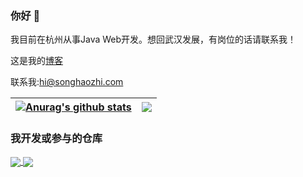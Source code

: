 ### 你好 👋

我目前在杭州从事Java Web开发。想回武汉发展，有岗位的话请联系我！

这是我的<a target="_blank" href="https://songhaozhi.com">博客<a/>

联系我:hi@songhaozhi.com

| <a href="https://github.com/gujiniCY/mayday"><img align="center" src="https://github-readme-stats.vercel.app/api?username=gujiniCY&show_icons=true&include_all_commits=true&theme=buefy&hide_border=true" alt="Anurag's github stats" /></a> | <a href="https://github.com/gujiniCY/mayday"><img align="center" src="https://github-readme-stats.vercel.app/api/top-langs/?username=gujiniCY&layout=compact&theme=buefy&hide_border=true" /></a> |
| ------------- | ------------- |

### 我开发或参与的仓库
<a href="https://github.com/gujiniCY/mayday">
  <img align="center" src="https://github-readme-stats.vercel.app/api/pin/?username=gujiniCY&repo=mayday&theme=buefy" />
</a>
<a href="https://github.com/smart-doc-group/smart-doc">
  <img align="center" src="https://github-readme-stats.vercel.app/api/pin/?username=smart-doc-group&repo=smart-doc&theme=buefy" />
</a>



<!--
**gujiniCY/gujiniCY** is a ✨ _special_ ✨ repository because its `README.md` (this file) appears on your GitHub profile.

Here are some ideas to get you started:

- 🔭 I’m currently working on ...
- 🌱 I’m currently learning ...
- 👯 I’m looking to collaborate on ...
- 🤔 I’m looking for help with ...
- 💬 Ask me about ...
- 📫 How to reach me: ...
- 😄 Pronouns: ...
- ⚡ Fun fact: ...
-->
